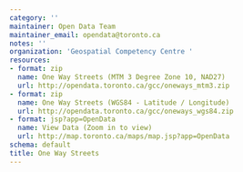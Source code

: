 ```yaml
---
category: ''
maintainer: Open Data Team
maintainer_email: opendata@toronto.ca
notes: ''
organization: 'Geospatial Competency Centre '
resources:
- format: zip
  name: One Way Streets (MTM 3 Degree Zone 10, NAD27)
  url: http://opendata.toronto.ca/gcc/oneways_mtm3.zip
- format: zip
  name: One Way Streets (WGS84 - Latitude / Longitude)
  url: http://opendata.toronto.ca/gcc/oneways_wgs84.zip
- format: jsp?app=OpenData
  name: View Data (Zoom in to view)
  url: http://map.toronto.ca/maps/map.jsp?app=OpenData
schema: default
title: One Way Streets
---
```

